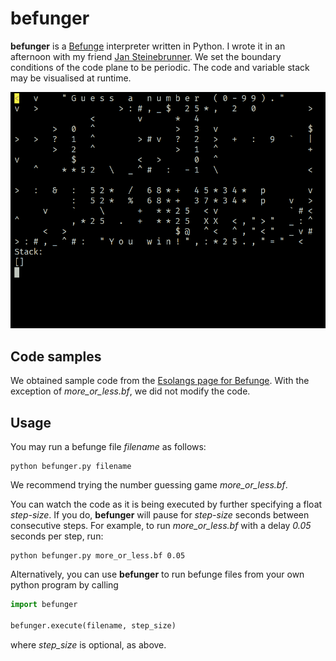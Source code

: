 # befunger
**befunger** is a [Befunge](https://en.wikipedia.org/wiki/Befunge) interpreter written in Python.
I wrote it in an afternoon with my friend [Jan Steinebrunner](https://www.jan-steinebrunner.com/).
We set the boundary conditions of the code plane to be periodic.
The code and variable stack may be visualised at runtime.

![Animation of more_or_less.bf with visuals.](https://raw.githubusercontent.com/c-weis/befunger/main/animation.gif)

## Code samples
We obtained sample code from the [Esolangs page for Befunge](https://esolangs.org/wiki/Befunge). With the exception of *more_or_less.bf*, we did not modify the code.

## Usage
You may run a befunge file *filename* as follows:
```shell
python befunger.py filename
```
We recommend trying the number guessing game *more_or_less.bf*.

You can watch the code as it is being executed by further specifying a float *step-size*. If you do, **befunger** will pause for *step-size* seconds between consecutive steps. For example, to run *more_or_less.bf* with a delay *0.05* seconds per step, run:
```shell
python befunger.py more_or_less.bf 0.05
```

Alternatively, you can use **befunger** to run befunge files from your own python program by calling
```python
import befunger

befunger.execute(filename, step_size)
```
where *step_size* is optional, as above.
